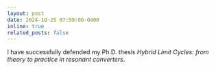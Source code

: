 ```yaml
---
layout: post
date: 2024-10-25 07:59:00-0400
inline: true
related_posts: false
---
```


<!-- A simple inline announcement with Markdown emoji! :sparkles: :smile: -->

I have successfully defended my Ph.D. thesis *Hybrid Limit Cycles: from theory to practice in resonant converters*.

